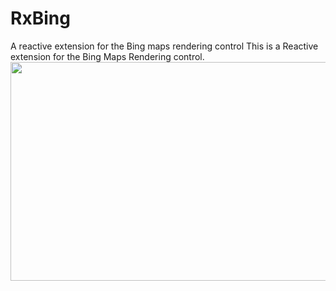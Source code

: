 # RxBing
A reactive extension for the Bing maps rendering control
This is a Reactive extension for the Bing Maps Rendering control.
<img src="https://cloud.githubusercontent.com/assets/7635865/9671491/4f7a57a8-5261-11e5-9d94-11e007d813f5.png" height="350" width="800"/>

